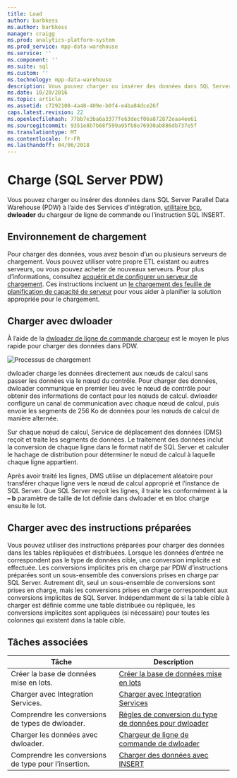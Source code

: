 ```yaml
---
title: Load
author: barbkess
ms.author: barbkess
manager: craigg
ms.prod: analytics-platform-system
ms.prod_service: mpp-data-warehouse
ms.service: ''
ms.component: ''
ms.suite: sql
ms.custom: ''
ms.technology: mpp-data-warehouse
description: Vous pouvez charger ou insérer des données dans SQL Server Parallel Data Warehouse (PDW) à l’aide des Services d’intégration, utilitaire bcp, dwloader ou l’instruction SQL INSERT.
ms.date: 10/20/2016
ms.topic: article
ms.assetid: c7292108-4a48-409e-b0f4-e4ba84dce26f
caps.latest.revision: 22
ms.openlocfilehash: 77bb7e3ba6a3377fe63decf06a872872eaa4ee61
ms.sourcegitcommit: 9351e8b7b68f599a95fb8e76930ab886db737e5f
ms.translationtype: MT
ms.contentlocale: fr-FR
ms.lasthandoff: 04/06/2018
---
```

# <a name="load-sql-server-pdw"></a>Charge (SQL Server PDW)
Vous pouvez charger ou insérer des données dans SQL Server Parallel Data Warehouse (PDW) à l’aide des Services d’intégration, [utilitaire bcp](../tools/bcp-utility.md), **dwloader** du chargeur de ligne de commande ou l’instruction SQL INSERT.  

## <a name="loading-environment"></a>Environnement de chargement  
Pour charger des données, vous avez besoin d’un ou plusieurs serveurs de chargement. Vous pouvez utiliser votre propre ETL existant ou autres serveurs, ou vous pouvez acheter de nouveaux serveurs. Pour plus d’informations, consultez [acquérir et de configurer un serveur de chargement](acquire-and-configure-loading-server.md). Ces instructions incluent un [le chargement des feuille de planification de capacité de serveur](loading-server-capacity-planning-worksheet.md) pour vous aider à planifier la solution appropriée pour le chargement.  
  
## <a name="load-with-dwloader"></a>Charger avec dwloader  
À l’aide de la [dwloader de ligne de commande chargeur](dwloader.md) est le moyen le plus rapide pour charger des données dans PDW.  
  
![Processus de chargement](media/loading-process.png "processus de chargement")  
  
dwloader charge les données directement aux nœuds de calcul sans passer les données via le nœud du contrôle. Pour charger des données, dwloader communique en premier lieu avec le nœud de contrôle pour obtenir des informations de contact pour les nœuds de calcul. dwloader configure un canal de communication avec chaque nœud de calcul, puis envoie les segments de 256 Ko de données pour les nœuds de calcul de manière alternée.  
  
Sur chaque nœud de calcul, Service de déplacement des données (DMS) reçoit et traite les segments de données. Le traitement des données inclut la conversion de chaque ligne dans le format natif de SQL Server et calculer le hachage de distribution pour déterminer le nœud de calcul à laquelle chaque ligne appartient.  
  
Après avoir traité les lignes, DMS utilise un déplacement aléatoire pour transférer chaque ligne vers le nœud de calcul approprié et l’instance de SQL Server. Que SQL Server reçoit les lignes, il traite les conformément à la **– b** paramètre de taille de lot définie dans dwloader et en bloc charge ensuite le lot.  

## <a name="load-with-prepared-statements"></a>Charger avec des instructions préparées

Vous pouvez utiliser des instructions préparées pour charger des données dans les tables répliquées et distribuées. Lorsque les données d’entrée ne correspondent pas le type de données cible, une conversion implicite est effectuée. Les conversions implicites pris en charge par PDW d’instructions préparées sont un sous-ensemble des conversions prises en charge par SQL Server. Autrement dit, seul un sous-ensemble de conversions sont prises en charge, mais les conversions prises en charge correspondent aux conversions implicites de SQL Server. Indépendamment de si la table cible à charger est définie comme une table distribuée ou répliquée, les conversions implicites sont appliquées (si nécessaire) pour toutes les colonnes qui existent dans la table cible. 

<!-- MISSING LINK
For more information, see [Prepared statements](prepared-statements.md).
-->
  
## <a name="related-tasks"></a>Tâches associées  
  
|Tâche| Description|  
|--------|---------------|  
|Créer la base de données mise en lots.|[Créer la base de données mise en lots](staging-database.md)|  
|Charger avec Integration Services.|[Charger avec Integration Services](load-with-ssis.md)|  
|Comprendre les conversions de types de dwloader.|[Règles de conversion du type de données pour dwloader](dwloader-data-type-conversion-rules.md)|  
|Charger les données avec dwloader.|[Chargeur de ligne de commande de dwloader](dwloader.md)|  
|Comprendre les conversions de type pour l’insertion.|[Charger des données avec INSERT](load-with-insert.md)|  
 
<!-- MISSING LINKS
## See Also  
[Grant permissions to load data](grant-permissions-to-load-data.md)  
[Common metadata query examles](metadata-query-examples.md)  
  
-->

